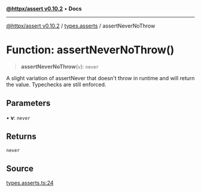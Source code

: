[**@httpx/assert v0.10.2**](../../README.md) • **Docs**

***

[@httpx/assert v0.10.2](../../README.md) / [types.asserts](../README.md) / assertNeverNoThrow

# Function: assertNeverNoThrow()

> **assertNeverNoThrow**(`v`): `never`

A slight variation of assertNever that doesn't throw in runtime and
will return the value. Typechecks are still enforced.

## Parameters

• **v**: `never`

## Returns

`never`

## Source

[types.asserts.ts:24](https://github.com/belgattitude/httpx/blob/9872a04f73c192beff5f4b4d63a156ff5269c00c/packages/assert/src/types.asserts.ts#L24)
